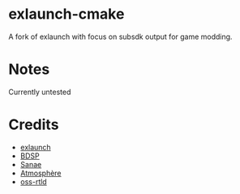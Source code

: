 # exlaunch-cmake

A fork of exlaunch with focus on subsdk output for game modding.

# Notes

Currently untested

# Credits

- [exlaunch](https://github.com/shadowninja108/exlaunch/)
- [BDSP](https://github.com/Martmists-GH/BDSP)
- [Sanae](https://github.com/Sanae6)
- [Atmosphère](https://github.com/Atmosphere-NX/Atmosphere/releases)
- [oss-rtld](https://github.com/Thog/oss-rtld)
